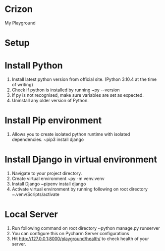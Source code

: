 # Crizon
My Playground

# Setup

# Install Python
1. Install latest python version from official site. (Python 3.10.4 at the time of writing)
2. Check if python is installed by running 
    ~py --version
3. If py is not recognised, make sure variables are set as expected.
4. Uninstall any older version of Python.

# Install Pip environment
1. Allows you to create isolated python runtime with isolated dependencies.
~pip3 install django

# Install Django in virtual environment
1. Navigate to your project directory.
2. Create virtual environment 
~py -m venv.venv 
3. Install Django
~pipenv install django
4. Activate virtual environment by running following on root directory
~.venv/Scripts/activate

# Local Server
1. Run following command on root directory
~python manage.py runserver
2. You can configure this on Pycharm Server configurations
3. Hit http://127.0.0.1:8000/playground/health/ to check health of your server.
